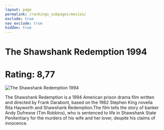 ```yaml
---
layout: page
permalink: /rankings_subpages/movie1/
exclude: true
nav_exclude: true
hidden: true
---
```

    
# The Shawshank Redemption 1994
# Rating: 8,77
![The Shawshank Redemption 1994](https://fwcdn.pl/fpo/10/48/1048/6925401_1.7.webp)


The Shawshank Redemption is a 1994 American prison drama film written and directed by Frank Darabont, based on the 1982 Stephen King novella Rita Hayworth and Shawshank Redemption.The film tells the story of banker Andy Dufresne (Tim Robbins), who is sentenced to life in Shawshank State Penitentiary for the murders of his wife and her lover, despite his claims of innocence.